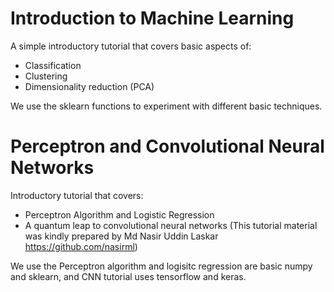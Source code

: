 # Introduction to Machine Learning
A simple introductory tutorial that covers basic aspects of:
* Classification
* Clustering
* Dimensionality reduction (PCA)

We use the sklearn functions to experiment with different basic techniques.

# Perceptron and Convolutional Neural Networks
Introductory tutorial that covers:
* Perceptron Algorithm and Logistic Regression
* A quantum leap to convolutional neural networks (This tutorial material was kindly prepared by Md Nasir Uddin Laskar https://github.com/nasirml)

We use the Perceptron algorithm and logisitc regression are basic numpy and sklearn, and CNN tutorial uses tensorflow and keras.
